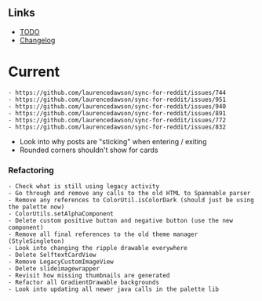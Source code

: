 ## Links

- [TODO](https://todo.syncforreddit.com)
- [Changelog](https://todo.syncforreddit.com/Changelog)

# Current
	- https://github.com/laurencedawson/sync-for-reddit/issues/744
	- https://github.com/laurencedawson/sync-for-reddit/issues/951
	- https://github.com/laurencedawson/sync-for-reddit/issues/940
	- https://github.com/laurencedawson/sync-for-reddit/issues/891
	- https://github.com/laurencedawson/sync-for-reddit/issues/772
	- https://github.com/laurencedawson/sync-for-reddit/issues/832


- Look into why posts are "sticking" when entering / exiting
- Rounded corners shouldn't show for cards


### Refactoring
	- Check what is still using legacy activity
	- Go through and remove any calls to the old HTML to Spannable parser
	- Remove any references to ColorUtil.isColorDark (should just be using the palette now)
	- ColorUtils.setAlphaComponent
	- Delete custom positive button and negative button (use the new component)
	- Remove all final references to the old theme manager (StyleSingleton)
	- Look into changing the ripple drawable everywhere
	- Delete SelftextCardView
	- Remove LegacyCustomImageView
	- Delete slideimagewrapper
	- Revisit how missing thumbnails are generated
	- Refactor all GradientDrawable backgrounds
	- Look into updating all newer java calls in the palette lib